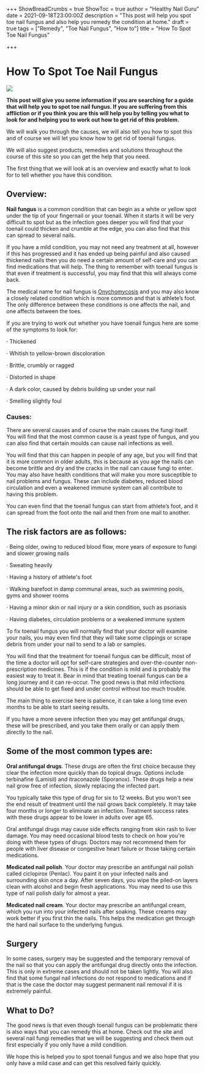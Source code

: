 +++
ShowBreadCrumbs = true
ShowToc = true
author = "Healthy Nail Guru"
date = 2021-09-18T23:00:00Z
description = "This post will help you spot toe nail fungus and also help you remedy the condition at home."
draft = true
tags = ["Remedy", "Toe Nail Fungus", "How to"]
title = "How To Spot Toe Nail Fungus"

+++
# How To Spot Toe Nail Fungus

![](/uploads/how-soon-ngu-7vz3dtqdt3q-unsplash.jpg)

**This post will give you some information if you are searching for a guide that will help you to spot toe nail fungus. If you are suffering from this affliction or if you think you are this will help you by telling you what to look for and helping you to work out how to get rid of this problem.**

We will walk you through the causes, we will also tell you how to spot this and of course we will let you know how to get rid of toenail fungus.

We will also suggest products, remedies and solutions throughout the course of this site so you can get the help that you need.

The first thing that we will look at is an overview and exactly what to look for to tell whether you have this condition.

## Overview:

**Nail fungus** is a common condition that can begin as a white or yellow spot under the tip of your fingernail or your toenail. When it starts it will be very difficult to spot but as the infection goes deeper you will find that your toenail could thicken and crumble at the edge, you can also find that this can spread to several nails.

If you have a mild condition, you may not need any treatment at all, however if this has progressed and it has ended up being painful and also caused thickened nails then you do need a certain amount of self-care and you can find medications that will help. The thing to remember with toenail fungus is that even if treatment is successful, you may find that this will always come back.

The medical name for nail fungus is [Onychomycosis]() and you may also know a closely related condition which is more common and that is athlete’s foot. The only difference between these conditions is one affects the nail, and one affects between the toes.

If you are trying to work out whether you have toenail fungus here are some of the symptoms to look for:

· Thickened

· Whitish to yellow-brown discoloration

· Brittle, crumbly or ragged

· Distorted in shape

· A dark color, caused by debris building up under your nail

· Smelling slightly foul

### Causes:

There are several causes and of course the main causes the fungi itself. You will find that the most common cause is a yeast type of fungus, and you can also find that certain moulds can cause nail infections as well.

You will find that this can happen in people of any age, but you will find that it is more common in older adults, this is because as you age the nails can become brittle and dry and the cracks in the nail can cause fungi to enter. You may also have health conditions that will make you more susceptible to nail problems and fungus. These can include diabetes, reduced blood circulation and even a weakened immune system can all contribute to having this problem.

You can even find that the toenail fungus can start from athlete’s foot, and it can spread from the foot onto the nail and then from one mail to another.

## The risk factors are as follows:

· Being older, owing to reduced blood flow, more years of exposure to fungi and slower growing nails

· Sweating heavily

· Having a history of athlete's foot

· Walking barefoot in damp communal areas, such as swimming pools, gyms and shower rooms

· Having a minor skin or nail injury or a skin condition, such as psoriasis

· Having diabetes, circulation problems or a weakened immune system

To fix toenail fungus you will normally find that your doctor will examine your nails, you may even find that they will take some clippings or scrape debris from under your nail to send to a lab or samples.

You will find that the treatment for toenail fungus can be difficult, most of the time a doctor will opt for self-care strategies and over-the-counter non-prescription medicines. This is if the condition is mild and is probably the easiest way to treat it. Bear in mind that treating toenail fungus can be a long journey and it can re-occur. The good news is that mild infections should be able to get fixed and under control without too much trouble.

The main thing to exercise here is patience, it can take a long time even months to be able to start seeing results.

If you have a more severe infection then you may get antifungal drugs, these will be prescribed, and you take them orally or can apply them directly to the nail.

## Some of the most common types are:

**Oral antifungal drugs**. These drugs are often the first choice because they clear the infection more quickly than do topical drugs. Options include terbinafine (Lamisil) and itraconazole (Sporanox). These drugs help a new nail grow free of infection, slowly replacing the infected part.

You typically take this type of drug for six to 12 weeks. But you won't see the end result of treatment until the nail grows back completely. It may take four months or longer to eliminate an infection. Treatment success rates with these drugs appear to be lower in adults over age 65.

Oral antifungal drugs may cause side effects ranging from skin rash to liver damage. You may need occasional blood tests to check on how you're doing with these types of drugs. Doctors may not recommend them for people with liver disease or congestive heart failure or those taking certain medications.

**Medicated nail polish**. Your doctor may prescribe an antifungal nail polish called ciclopirox (Penlac). You paint it on your infected nails and surrounding skin once a day. After seven days, you wipe the piled-on layers clean with alcohol and begin fresh applications. You may need to use this type of nail polish daily for almost a year.

**Medicated nail cream**. Your doctor may prescribe an antifungal cream, which you run into your infected nails after soaking. These creams may work better if you first thin the nails. This helps the medication get through the hard nail surface to the underlying fungus.

## **Surgery**

In some cases, surgery may be suggested and the temporary removal of the nail so that you can apply the antifungal drug directly onto the infection. This is only in extreme cases and should not be taken lightly. You will also find that some fungal nail infections do not respond to medications and if that is the case the doctor may suggest permanent nail removal if it is extremely painful.

## What to Do?

The good news is that even though toenail fungus can be problematic there is also ways that you can remedy this at home. Check out the site and several nail fungi remedies that we will be suggesting and check them out first especially if you only have a mild condition.

We hope this is helped you to spot toenail fungus and we also hope that you only have a mild case and can get this resolved fairly quickly.